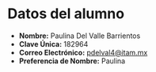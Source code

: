 # Datos del alumno
- **Nombre:** Paulina Del Valle Barrientos
- **Clave Única:**  182964
- **Correo Electrónico:** pdelval4@itam.mx
- **Preferencia de Nombre:** Paulina
